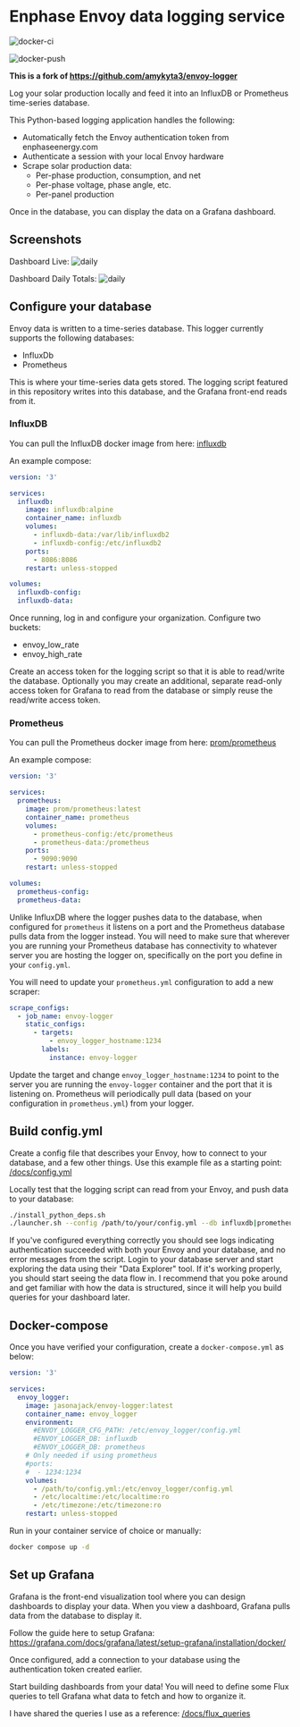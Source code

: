 # Enphase Envoy data logging service

![docker-ci](https://github.com/jasonajack/envoy-logger/actions/workflows/docker-build-ci.yml/badge.svg)

![docker-push](https://github.com/jasonajack/envoy-logger/actions/workflows/build-and-push.yml/badge.svg)

**This is a fork of https://github.com/amykyta3/envoy-logger**

Log your solar production locally and feed it into an InfluxDB or Prometheus time-series database.

This Python-based logging application handles the following:

- Automatically fetch the Envoy authentication token from enphaseenergy.com
- Authenticate a session with your local Envoy hardware
- Scrape solar production data:
  - Per-phase production, consumption, and net
  - Per-phase voltage, phase angle, etc.
  - Per-panel production

Once in the database, you can display the data on a Grafana dashboard.

## Screenshots

Dashboard Live:
![daily](docs/dashboard-live.png)

Dashboard Daily Totals:
![daily](docs/dashboard-daily-totals.png)

## Configure your database

Envoy data is written to a time-series database. This logger currently supports the following databases:

- InfluxDb
- Prometheus

This is where your time-series data gets stored. The logging script featured in this repository writes into this database, and the Grafana front-end reads from it.

### InfluxDB

You can pull the InfluxDB docker image from here: [influxdb](https://hub.docker.com/_/influxdb/)

An example compose:

```yaml
version: '3'

services:
  influxdb:
    image: influxdb:alpine
    container_name: influxdb
    volumes:
      - influxdb-data:/var/lib/influxdb2
      - influxdb-config:/etc/influxdb2
    ports:
      - 8086:8086
    restart: unless-stopped

volumes:
  influxdb-config:
  influxdb-data:
```

Once running, log in and configure your organization. Configure two buckets:

- envoy_low_rate
- envoy_high_rate

Create an access token for the logging script so that it is able to read/write the database. Optionally you may create an additional, separate read-only access token for Grafana to read from the database or simply reuse the read/write access token.

### Prometheus

You can pull the Prometheus docker image from here: [prom/prometheus](https://hub.docker.com/r/prom/prometheus/)

An example compose:

```yaml
version: '3'

services:
  prometheus:
    image: prom/prometheus:latest
    container_name: prometheus
    volumes:
      - prometheus-config:/etc/prometheus
      - prometheus-data:/prometheus
    ports:
      - 9090:9090
    restart: unless-stopped

volumes:
  prometheus-config:
  prometheus-data:
```

Unlike InfluxDB where the logger pushes data to the database, when configured for `prometheus` it listens on a port and the Prometheus database pulls data from the logger instead. You will need to make sure that wherever you are running your Prometheus database has connectivity to whatever server you are hosting the logger on, specifically on the port you define in your `config.yml`.

You will need to update your `prometheus.yml` configuration to add a new scraper:

```yaml
scrape_configs:
  - job_name: envoy-logger
    static_configs:
      - targets:
          - envoy_logger_hostname:1234
        labels:
          instance: envoy-logger
```

Update the target and change `envoy_logger_hostname:1234` to point to the server you are running the `envoy-logger` container and the port that it is listening on. Prometheus will periodically pull data (based on your configuration in `prometheus.yml`) from your logger.

## Build config.yml

Create a config file that describes your Envoy, how to connect to your database, and a few other things. Use this example file as a starting point: [/docs/config.yml](/docs/config.yml)

Locally test that the logging script can read from your Envoy, and push data to your database:

```bash
./install_python_deps.sh
./launcher.sh --config /path/to/your/config.yml --db influxdb|prometheus
```

If you've configured everything correctly you should see logs indicating authentication succeeded with both your Envoy and your database, and no error messages from the script. Login to your database server and start exploring the data using their "Data Explorer" tool. If it's working properly, you should start seeing the data flow in. I recommend that you poke around and get familiar with how the data is structured, since it will help you build queries for your dashboard later.

## Docker-compose

Once you have verified your configuration, create a `docker-compose.yml` as below:

```yaml
version: '3'

services:
  envoy_logger:
    image: jasonajack/envoy-logger:latest
    container_name: envoy_logger
    environment:
      #ENVOY_LOGGER_CFG_PATH: /etc/envoy_logger/config.yml
      #ENVOY_LOGGER_DB: influxdb
      #ENVOY_LOGGER_DB: prometheus
    # Only needed if using prometheus
    #ports:
    #  - 1234:1234
    volumes:
      - /path/to/config.yml:/etc/envoy_logger/config.yml
      - /etc/localtime:/etc/localtime:ro
      - /etc/timezone:/etc/timezone:ro
    restart: unless-stopped
```

Run in your container service of choice or manually:

```bash
docker compose up -d
```

## Set up Grafana

Grafana is the front-end visualization tool where you can design dashboards to display your data. When you view a dashboard, Grafana pulls data from the database to display it.

Follow the guide here to setup Grafana: https://grafana.com/docs/grafana/latest/setup-grafana/installation/docker/

Once configured, add a connection to your database using the authentication token created earlier.

Start building dashboards from your data! You will need to define some Flux queries to tell Grafana what data to fetch and how to organize it.

I have shared the queries I use as a reference: [/docs/flux_queries](/docs/flux_queries)
